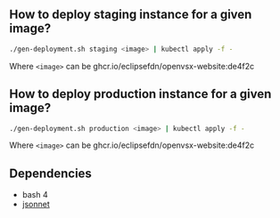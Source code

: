 ## How to deploy staging instance for a given image?

```bash
./gen-deployment.sh staging <image> | kubectl apply -f -
```

Where `<image>` can be ghcr.io/eclipsefdn/openvsx-website:de4f2c
## How to deploy production instance for a given image?

```bash
./gen-deployment.sh production <image> | kubectl apply -f -
```

Where `<image>` can be ghcr.io/eclipsefdn/openvsx-website:de4f2c

## Dependencies

* bash 4
* [jsonnet](https://jsonnet.org)